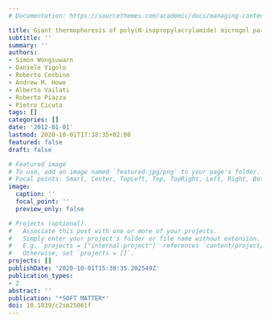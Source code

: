 ```yaml
---
# Documentation: https://sourcethemes.com/academic/docs/managing-content/

title: Giant thermophoresis of poly(N-isopropylacrylamide) microgel particles
subtitle: ''
summary: ''
authors:
- Simon Wongsuwarn
- Daniele Vigolo
- Roberto Cerbino
- Andrew M. Howe
- Alberto Vailati
- Roberto Piazza
- Pietro Cicuta
tags: []
categories: []
date: '2012-01-01'
lastmod: 2020-10-01T17:38:35+02:00
featured: false
draft: false

# Featured image
# To use, add an image named `featured.jpg/png` to your page's folder.
# Focal points: Smart, Center, TopLeft, Top, TopRight, Left, Right, BottomLeft, Bottom, BottomRight.
image:
  caption: ''
  focal_point: ''
  preview_only: false

# Projects (optional).
#   Associate this post with one or more of your projects.
#   Simply enter your project's folder or file name without extension.
#   E.g. `projects = ["internal-project"]` references `content/project/deep-learning/index.md`.
#   Otherwise, set `projects = []`.
projects: []
publishDate: '2020-10-01T15:38:35.202549Z'
publication_types:
- 2
abstract: ''
publication: '*SOFT MATTER*'
doi: 10.1039/c2sm25061f
---
```

